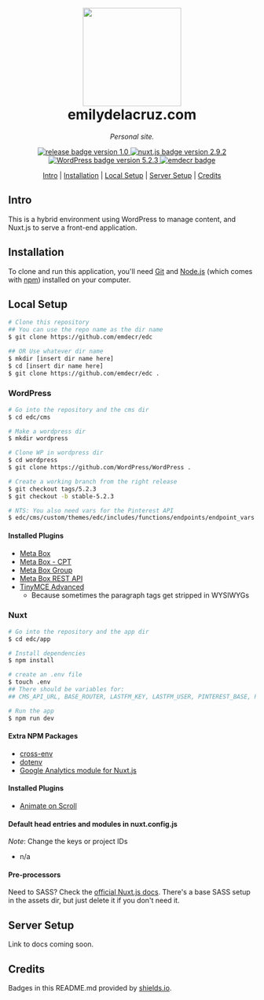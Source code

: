 
<h1 align="center">
    <br>
    <a href="https://emilydelacruz.com"><img src="" alt="" width="200"></a>
    <br>
    emilydelacruz.com
</h1>

<p align="center"><em>Personal site.</em></p>

<p align="center">
    <a href="https://github.com/emdecr/edc/releases">
        <img src="https://img.shields.io/badge/release-v1.0-blue.svg" alt="release badge version 1.0">
    </a>
    <a href="https://github.com/nuxt/nuxt.js">
        <img src="https://img.shields.io/badge/nuxt.js-2.9.2-blue.svg" alt="nuxt.js badge version 2.9.2">
    </a>
    <a href="https://github.com/WordPress/WordPress">
        <img src="https://img.shields.io/badge/WP-5.2.3-blue.svg" alt="WordPress badge version 5.2.3">
    </a>
    <a href="https://emilydelacruz.com">
        <img src="https://img.shields.io/badge/%3C%2F%3E%20with%20%E2%99%A5%EF%B8%8E%20by-emdecr-red.svg" alt="emdecr badge">
    </a>
    
</p>

<p align="center">
    <a href="#intro">Intro</a> |
    <a href="#installation">Installation</a> |
    <a href="#local-setup">Local Setup</a> |
    <a href="#server-setup">Server Setup</a> |
    <a href="#credits">Credits</a> 
</p>

## Intro

This is a hybrid environment using WordPress to manage content, and Nuxt.js to serve a front-end application.

## Installation

To clone and run this application, you'll need [Git](https://git-scm.com) and [Node.js](https://nodejs.org/en/download/) (which comes with [npm](http://npmjs.com)) installed on your computer. 

## Local Setup

```bash
# Clone this repository
## You can use the repo name as the dir name
$ git clone https://github.com/emdecr/edc

## OR Use whatever dir name
$ mkdir [insert dir name here]
$ cd [insert dir name here]
$ git clone https://github.com/emdecr/edc .
```

### WordPress

```bash
# Go into the repository and the cms dir
$ cd edc/cms

# Make a wordpress dir
$ mkdir wordpress

# Clone WP in wordpress dir
$ cd wordpress
$ git clone https://github.com/WordPress/WordPress .

# Create a working branch from the right release
$ git checkout tags/5.2.3
$ git checkout -b stable-5.2.3

# NTS: You also need vars for the Pinterest API
$ edc/cms/custom/themes/edc/includes/functions/endpoints/endpoint_vars.php
```

#### Installed Plugins

* [Meta Box](https://en-ca.wordpress.org/plugins/meta-box/)
* [Meta Box - CPT](https://metabox.io/plugins/custom-post-type/)
* [Meta Box Group](https://metabox.io/plugins/meta-box-group/)
* [Meta Box REST API](https://metabox.io/plugins/mb-rest-api/)
* [TinyMCE Advanced](https://en-ca.wordpress.org/plugins/tinymce-advanced/)
    * Because sometimes the paragraph tags get stripped in WYSIWYGs

### Nuxt

```bash
# Go into the repository and the app dir
$ cd edc/app

# Install dependencies
$ npm install

# create an .env file
$ touch .env
## There should be variables for:
## CMS_API_URL, BASE_ROUTER, LASTFM_KEY, LASTFM_USER, PINTEREST_BASE, PINTEREST_ACC_TOKEN, WEATHER_KEY, WEATHER_CITY

# Run the app
$ npm run dev
```

#### Extra NPM Packages

* [cross-env](https://www.npmjs.com/package/cross-env)
* [dotenv](https://www.npmjs.com/package/dotenv)
* [Google Analytics module for Nuxt.js](https://nuxtjs.org/faq/google-analytics/)

#### Installed Plugins

* [Animate on Scroll](https://github.com/michalsnik/aos/tree/v2)

#### Default head entries and modules in nuxt.config.js

*Note*: Change the keys or project IDs

* n/a

#### Pre-processors

Need to SASS? Check the [official Nuxt.js docs](https://nuxtjs.org/faq/pre-processors/). There's a base SASS setup in the assets dir, but just delete it if you don't need it.

## Server Setup

Link to docs coming soon.

## Credits

Badges in this README.md provided by [shields.io](https://shields.io/#your-badge).